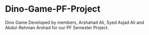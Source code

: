 # Dino-Game-PF-Project
Dino Game Developed by members, Arshahad Ali, Syed Asjad Ali and  Abdul-Rehman Arshad for our PF Semester Project.

